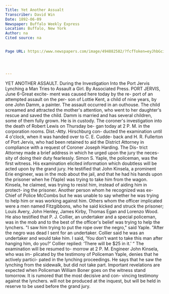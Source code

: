 ```yaml
---
﻿Title: Yet Another Assualt
Transcriber: David Win
Date: 1892-06-09
Newspaper: Buffalo Weekly Express
Location: Buffalo, New York
Author: na
Cited source: na


Page URL: https://www.newspapers.com/image/494882582/?fcfToken=eyJhbGciOiJIUzI1NiIsInR5cCI6IkpXVCJ9.eyJmcmVlLXZpZXctaWQiOjQ5NDg4MjU4MiwiaWF0IjoxNzE3MTc4NDY0LCJleHAiOjE3MTcyNjQ4NjR9.rx_U4leX8BdfLb8g_uHWM1rPukN_cpZ-n_-OoiNmlyU&clipping_id=148429300




---
```



YET ANOTHER ASSAULT.
During the Investigation Into the Port Jervis Lynching a Man Tries to Assault a Girl.
By Associated Press.
PORT JERVIS, June 6-Great excite- ment was caused here today by the re- port of an attempted assault on the per- son of Lottie Kent, a child of nine years, by one John Damm, a painter. The assault occurred in an outhouse. The child screamed and attracted the mother's attention, who went to her daughter's rescue and saved the child. Damm is married and has several children, some of them fully grown. He is in custody. 
The coroner's investigation into the death of Robert Lewis on Thursday be- gan today at 2 P. M. in the corporation rooms. Dist.-Atty. Hirschburg con- ducted the examination until 4 o'clock, when it was handed over to C. E. Cudde- back and H. R. Fullerton of Port Jervis, who had been retained to aid the District Attorney in compliance with a request of Coroner Joseph Harding. The Dis- trict Attorney made a brief address in which he urged upon the jury the neces- sity of doing their duty fearlessly.
Simon S. Yaple, the policeman, was the first witness. His examination elicited information which doubtless will be acted upon by the grand jury. He testified that John Kinsela, a prominent Erie engineer, was in the mob about the jail, and that he had his hands upon the prisoner when he (Yaple) was trying to take him from the wagon. Kinsela, he claimed, was trying to resist him, instead of aiding him in protect- ing the prisoner. Another person whom he recognized was ex-Chief of Police McCombs but he was unable to say whether he was trying to help him or was working against him. Others whom the officer implicated were a men named Fitzgibbons, who he said kicked and struck the prisoner; Louis Avery, John Henley, James Kirby, Thomas Egan and Lorenzo Wood. He also testified that P. J. Collier, an undertaker and a special policeman, was in the mob and to the best of the officer's belief was trying to help the lynchers.
"I saw him trying to put the rope over the negro," said Yaple. "After the negro was dead I sent for an undertaker. Collier said he was an undertaker and would take him. I said, ‘You don’t want to take this man after hanging him, do you?’ Collier replied: ‘There will be $25 in it.’ “
The examination will be resumed to- morrow at 2 P. M.
Engineer John Kinsela, who was im- plicated by the testimony of Policeman Yaple, denies that he actively partici- pated in the lynching proceedings. He says that he saw the lynching from the sidewalk, but did not take part.
Important revelations are expected when Policeman William Boner goes on the witness stand tomorrow. It is rumored that the most decisive and con- vincing testimony against the lynchers. will not be produced at the inquest, but will be held in reserve to be used before the grand jury.